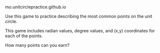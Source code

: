mo.unitcirclepractice.github.io

Use this game to practice describing the most common points on the unit circle.

This game includes radian values, degree values, and (x,y) coordinates for each of the points.

How many points can you earn?
